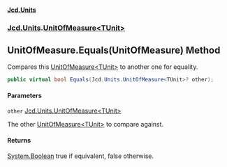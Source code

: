 #### [Jcd.Units](index.md 'index')
### [Jcd.Units](Jcd.Units.md 'Jcd.Units').[UnitOfMeasure&lt;TUnit&gt;](UnitOfMeasure_TUnit_.md 'Jcd.Units.UnitOfMeasure<TUnit>')

## UnitOfMeasure<TUnit>.Equals(UnitOfMeasure<TUnit>) Method

Compares this [UnitOfMeasure&lt;TUnit&gt;](UnitOfMeasure_TUnit_.md 'Jcd.Units.UnitOfMeasure<TUnit>') to another one for equality.

```csharp
public virtual bool Equals(Jcd.Units.UnitOfMeasure<TUnit>? other);
```
#### Parameters

<a name='Jcd.Units.UnitOfMeasure_TUnit_.Equals(Jcd.Units.UnitOfMeasure_TUnit_).other'></a>

`other` [Jcd.Units.UnitOfMeasure&lt;](UnitOfMeasure_TUnit_.md 'Jcd.Units.UnitOfMeasure<TUnit>')[TUnit](UnitOfMeasure_TUnit_.md#Jcd.Units.UnitOfMeasure_TUnit_.TUnit 'Jcd.Units.UnitOfMeasure<TUnit>.TUnit')[&gt;](UnitOfMeasure_TUnit_.md 'Jcd.Units.UnitOfMeasure<TUnit>')

The other [UnitOfMeasure&lt;TUnit&gt;](UnitOfMeasure_TUnit_.md 'Jcd.Units.UnitOfMeasure<TUnit>') to compare against.

#### Returns
[System.Boolean](https://docs.microsoft.com/en-us/dotnet/api/System.Boolean 'System.Boolean')
true if equivalent, false otherwise.